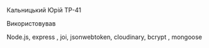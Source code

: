 Кальницький Юрій ТР-41

Використовував

Node.js, express , joi, jsonwebtoken, cloudinary, bcrypt , mongoose
